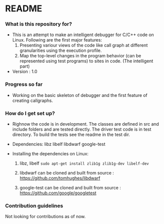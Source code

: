 # README #


### What is this repository for? ###

* This is an attempt to make an intelligent debugger for C/C++ code on Linux. Following are the first major features:
	1. Presenting variour views of the code like call graph at different granularities using the execution profile.
	2. Map the top-level changes in the program behavior (can be represented using test programs) to sites in code. (The intelligent part)
* Version : 1.0
### Progress so far ###
* Working on the basic skeleton of debugger and the first feature of creating callgraphs.
### How do I get set up? ###


* Righnow the code is in development. The classes are defined in src and include folders and are tested directly. The driver test code is in test directory. To build the tests see the readme in the test dir.

* Dependencies: libz libelf libdwarf google-test
* Installing the dependencies on Linux:
	1. libz, libelf
		`sudo apt-get install zlib1g zlib1g-dev libelf-dev`

	2. libdwarf can be cloned and built from source : https://github.com/tomhughes/libdwarf

	3. google-test can be cloned and built from source : https://github.com/google/googletest



### Contribution guidelines ###

Not looking for contributions as of now.